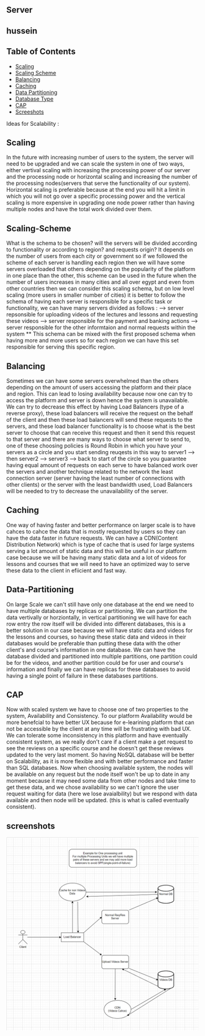## Server


## hussein

## Table of Contents
- [Scaling](#Scaling)
- [Scaling Scheme](#Scaling-Scheme)
- [Balancing](#Balancing)
- [Caching](#Caching)
- [Data Partitioning](#Data-Partitioning)
- [Database Type](#Database-Type)
- [CAP](#CAP)
- [Screeshots](#screenshots)

Ideas for Scalability : 

## Scaling
    
In the future with increasing number of users to the system, the server will need to be upgraded and we can scale the system in one of two ways,
either vertival scaling with increasing the processing power of our server and the processing node or horizontal scaling and increasing the number of the processing nodes(servers that serve the functionality of our system).
Horizontal scaling is preferable because at the end you will hit a limit in which you will not go over a specific processing power and the vertical scaling is more expensive in upgrading one node power rather than having multiple nodes and have the total work divided over them.

## Scaling-Scheme

What is the schema to be chosen? will the servers will be divided according to functionality or according to region? and requests origin?
It depends on the number of users from each city or government so if we followed the scheme of each server is handling each region then we will have some servers overloaded that others depending on the popularity of the platform in one place than the other, this scheme can be used in the future when the number of users increases in many cities and all over egypt and even from other countries then we can consider this scaling schema, but on low level scaling (more users in smaller number of cities) it is better to follow the schema of having each server is responsible for a specific task or functionality, we can have many servers divided as follows : 
             --> server repsonsible for uploading videos of the lectures and lessons and requesting these videos 
             --> server responsible for the payment and banking actions
             --> server responsible for the other informtaion and normal requests within the system
        ** This schema can be mixed with the first proposed schema when having more and more users so for each region we can have this set responsible for serving this specific region.

## Balancing

Sometimes we can have some servers overwhelmed than the others depending on the amount of users accessing the platform and their place and region.
This can lead to losing availability because now one can try to access the platform and server is down hence the system is unavailable.
We can try to decrease this effect by having Load Balancers (type of a reverse proxy), these load balancers will receive the request on the behalf of the client and then these load balancers will send these requests to the servers, and these load balancer functionality is to choose what is the best server to choose that can receive this request and then it send this request to that server and there are many ways to choose what server to send to, one of these choosing policies is Round Robin in which you have your servers as a circle and you start sending reuqests in this way to server1 --> then server2 --> server3 --> back to start of the circle so you guarantee having equal amount of requests on each serve to have balanced work over the servers and another technique related to the network the least connection server (server having the least number of connections with other clients) or the server with the least bandwidth used, Load Balancers will be needed to try to decrease the unavailability of the server.

## Caching

One way of having faster and better performance on larger scale is to have cahces to cahce the data that is mostly requested by users so they can have the data faster in future requests. We can have a CDN(Content Distribution Network) which is type of cache that is used for large systems serving a lot amount of static data and this will be useful in our platform case because we will be having many static data and a lot of videos for lessons and courses that we will need to have an optimized way to serve these data to the client in efiicient and fast way.

## Data-Partitioning

On large Scale we can't still have only one database at the end we need to have multiple databases by replicas or partitioning.
We can partition the data vertivally or horziontally, in vertical partitioning we will have for each row entry the row itself will be divided into different databases, this is a better solution in our case because we will have static data and videos for the lessons and courses, so having these static data and videos in their databases would be preferable than putting these data with the other client's and course's information in one database.
We can have the database divided and partitioned into multiple partitions, one partition could be for the videos, and another partition could be for user and course's information and finally we can have replicas for these databases to avoid having a single point of failure in these databases partitions.

## CAP

Now with scaled system we have to choose one of two properties to the system, Availability and Consistency.
To our platform Availability would be more benefcial to have better UX because for e-learining platform that can not be accessible by the client at any time will be frustrating with bad UX.
We can tolerate some inconsistency in this platform and have eventually consistent system, as we really don't care if a client make a get request to see the reviews on a specific course and he doesn't get these reviews updated to the very last moment.
So having NoSQL database will be better on Scalability, as it is more flexible and with better performance and faster than SQL databases.
Now when choosing available system, the nodes will be available on any request but the node itself won't be up to date in any moment because it may need some data from other nodes and take time to get these data, and we chose availability so we can't ignore the user request waiting for data (here we lose avaialbility) but we respond with data available and then node will be updated. (this is what is called eventually consistent).

 ## screenshots
 
<img src="../screenshots/systemDesign/My System Design.png" alt="Sign up User Form" align="center" >
